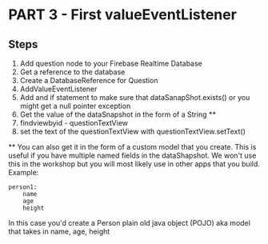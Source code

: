# PART 3 - First valueEventListener

## Steps
1) Add question node to your Firebase Realtime Database
2) Get a reference to the database
3) Create a DatabaseReference for Question
4) AddValueEventListener
5) Add and if statement to make sure that dataSanapShot.exists() or you might get a null pointer exception
6) Get the value of the dataSnapshot in the form of a String **
6) findviewbyid - questionTextView
7) set the text of the questionTextView with questionTextView.setText()


** You can also get it in the form of a custom model that you create. This is useful if you have multiple named fields in the dataShapshot. We won't use this in the workshop but you will most likely use in other apps that you build.
Example:

```
person1:
    name
    age
    height
 ```

In this case you'd create a Person plain old java object (POJO) aka model that takes in name, age, height
